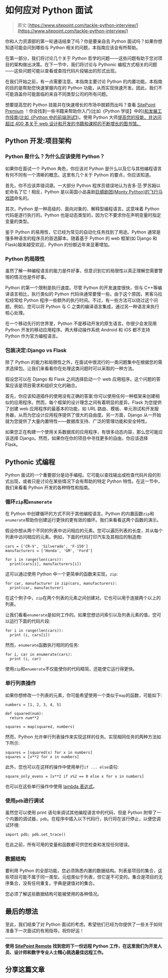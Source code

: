 # 如何应对 Python 面试

> 原文:[https://www.sitepoint.com/tackle-python-interview/](https://www.sitepoint.com/tackle-python-interview/)

你和人力资源部的第一轮通话结束了吗？你是要亲自去 Python 面试吗？如果你想知道可能会问到哪些与 Python 相关的问题，本指南应该会有所帮助。

在第一部分，我们将讨论几个关于 Python 哲学的问题——这些问题有助于您对项目的架构做出决策。在下一节中，我们将讨论与 Pythonic 编程方式相关的问题——这些问题可能以查看或查找代码片段输出的形式出现。

在我们开始之前，有一点需要注意。本指南主要讨论 Python 的内置功能。本指南的目的是帮助您快速掌握内在的 Python 功能，从而实现快速开发。因此，我们不可能涵盖你可能面临的来自不同类型公司的所有问题。

想要提高您的 Python 技能并在快速增长的市场中脱颖而出吗？查看 [SitePoint Premium](https://www.sitepoint.com/premium/library) ！你会找到一些书籍来帮助你入门(比如《Python 学徒】中的[)和发展工作技能(比如《Python 中的前端测试](https://www.sitepoint.com/premium/books/the-python-apprentice/)】)。使用 Python 大师[提高您的技能，并访问超过 400 本关于 web 设计和开发的书籍和课程的不断增长的图书馆。](https://www.sitepoint.com/premium/books/the-python-master/)

## Python 开发:项目架构

### Python 是什么？为什么应该使用 Python？

如果你在面试一个 Python 角色，你应该对 Python 是什么以及它与其他编程语言有何不同有一个清晰的概念。这里有几个关于 Python 的要点，你应该知道。

首先，你不应该弄错词源。一大部分 Python 程序员错误地认为吉多·范·罗苏姆以蛇命名了它！相反，Python 是以英国小品喜剧[巨蟒剧团(Monty Python)的飞行马戏团](https://en.wikipedia.org/wiki/Monty_Python%27s_Flying_Circus)命名的。

其次，Python 是一种高级的、面向对象的、解释型编程语言。这意味着 Python 代码是逐行执行的。Python 也是动态类型的，因为它不要求你在声明变量时指定变量的类型。

鉴于 Python 的易用性，它已经为常见的自动化任务找到了用途。Python 通常是懂多种语言的程序员的首选脚本。随着基于 Python 的 web 框架(如 Django 和 Flask)越来越受欢迎，Python 的份额近年来显著增加。

### Python 的局限性

虽然了解一种编程语言的能力是件好事，但意识到它的局限性以真正理解您需要警惕的情况也是件好事。

Python 的第一个限制是执行速度。尽管 Python 的开发速度很快，但与 C++等编译语言相比，执行类似的 Python 代码块通常要慢一些。由于这个原因，黑客马拉松经常给 Python 程序一些额外的执行时间。不过，有一些方法可以绕过这个问题。例如，您可以将 Python 与 C 之类的编译语言集成，通过另一种语言来执行核心处理。

在一个移动先行的世界里，Python 不是移动开发的原生语言。你很少会发现用 Python 开发的移动应用程序。两大移动操作系统 Android 和 iOS 都不支持 Python 作为官方编程语言。

### 包装决定:Django vs Flask

除了 Python 的能力和局限性之外，在面试中很流行的一类问题集中在根据您的需求选择包。让我们来看看你在处理这类问题时可以采取的一种方法。

假设您可以在 Django 和 Flask 之间选择启动一个 web 应用程序。这个问题的答案应该是项目需求和组织文化的融合。

首先，你应该知道插件的使用没有正确的答案:你可以使用任何一种框架来创建相似的应用程序。然而，每个框架的设计理念之间有着明显的差异。Flask 为您提供了创建 web 应用程序的最基本的功能，如 URL 路由、模板、单元测试和开发服务器，从而为您设计应用程序提供了很大的自由度。另一方面，Django 从一开始就为您提供了大量内置特性——数据库支持、广泛的管理功能和安全特性。

如果您正在构建一个使用关系数据库的应用程序，有很多动态内容，那么您可能应该选择 Django。然而，如果你在你的项目中寻找更多的自由，你应该选择 Flask。

## Pythonic 式编程

Python 面试的一个重要部分是动手编程。它可能以查找输出或检查代码片段的形式出现，或者只是讨论在某些情况下会有帮助的特定 Python 特性。在这一节中，我们来看看 Python 开发的各种特性和指南。

### 循环`zip`和`enumerate`

在 Python 中创建循环的方式不同于其他编程语言。Python 的内置函数`zip`和`enumerate`帮助你创建运行更快的更有效的循环。我们来看看这两个函数的演示。

假设你想从两个不同的列表中访问相应的元素。您可以遍历列表的长度，并从每个列表中访问相应的元素。例如，下面的代码打印汽车及其相应的制造商:

```
cars = ['CR-V', 'Silverado', 'F-150']
manufacturers = ['Honda', 'GM', 'Ford']

for i in range(len(cars)):
  print(cars[i], manufacturers[i]) 
```

这可以通过使用 Python 中一个更简单的函数来实现，`zip`:

```
for car, manufacturer in zip(cars, manufacturers):
  print(car, manufacturer) 
```

在这个例子中，`zip`在两个列表的元素之间创建对。它也可以用于连接两个以上的列表。

让我们看看`enumerate`是如何工作的。如果您想访问索引以及列表元素的值，您可以运行下面的代码片段:

```
for i in range(len(cars)):
  print (i, cars[i]) 
```

然而，`enumerate`函数执行相同的任务:

```
for i, car in enumerate(cars):
  print (i, car) 
```

使用`zip`和`enumerate`不仅能使你的代码精简，还能使它运行得更快。

### 单行列表操作

如果你想修改一个列表的元素，你可能希望使用一个类似于`map`的函数，可能如下:

```
numbers = [1, 2, 3, 4, 5]

def squared(num):
  return num**2

squares = map(squared, numbers) 
```

然而，Python 允许单行列表操作来实现这样的任务。实现相同任务的两种方法如下所示:

```
squares = [squared(x) for x in numbers]
squares = [x**2 for x in numbers] 
```

此外，您也可以在这样的操作中使用单行`if ... else`语句:

```
square_only_evens = [x**2 if x%2 == 0 else x for x in numbers] 
```

也可以在这些单行操作中使用 [lambda 表达式](https://docs.python.org/3/tutorial/controlflow.html#lambda-expressions)。

### 使用`pdb`进行调试

虽然您可以使用 print 语句来调试其他编程语言中的代码，但是 Python 附带了一个内置的调试器，`pdb`。在程序中插入以下代码行，执行将在该行停止，以便您调试环境:

```
import pdb; pdb.set_trace() 
```

在此之前，所有可用的变量和函数都可供您检查和发现任何错误。

### 数据结构

要利用 Python 的全部功能，您必须熟悉内置的数据结构。列表是项目的集合，这些项目可能不属于同一类型。元组类似于列表，但它是不可变的。集合是项目的无序集合，没有任何重复。字典是键值对的集合。

您必须了解这些数据结构可能被使用的各种情况。

## 最后的想法

至此，我们结束了对 Python 面试的考虑。希望他们已经为你提供了一些关于如何准备下一次面试的有用指导。祝你好运！

* * *

**使用 [SitePoint Remote](https://www.sitepoint.com/jobs/) 找到您的下一份远程 Python 工作，在这里我们为开发人员、设计师和数字专业人士精心挑选最佳远程工作。**

## 分享这篇文章